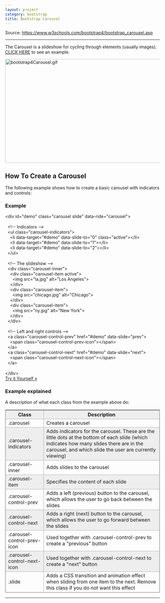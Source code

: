 ```yaml
---
layout: project
category: bootstrap
title: Bootstrap Carousel
---
```

<p>Source: <a href="https://www.w3schools.com/bootstrap4/bootstrap_carousel.asp">https://www.w3schools.com/bootstrap4/bootstrap_carousel.asp</a></p>
<hr>
<p>The Carousel is a slideshow for cycling through elements (usually images). <a href="https://www.w3schools.com/bootstrap4/bootstrap_carousel.asp">CLICK HERE</a> to see an example.</p>
<p><img src="/wd/bootstrap/images/bootstrap4Carousel.gif" alt="bootstrap4Carousel.gif" width="600" height="338"></p>
<h2>How To Create a Carousel</h2>
<p>The following example shows how to create a basic carousel with indicators and controls:</p>
<div class="w3-example">
<h3>Example</h3>
<div class="w3-code notranslate htmlHigh">
<span class="tagnamecolor"><span class="tagcolor">&lt;</span>div<span class="attributecolor"><span> </span>id<span class="attributevaluecolor">="demo"</span><span> </span>class<span class="attributevaluecolor">="carousel slide"</span><span> </span>data-ride<span class="attributevaluecolor">="carousel"</span></span><span class="tagcolor">&gt;</span></span><br><br> <span> </span><span class="commentcolor">&lt;!-- Indicators --&gt;</span><br> <span> </span><span class="tagnamecolor"><span class="tagcolor">&lt;</span>ul<span class="attributecolor"><span> </span>class<span class="attributevaluecolor">="carousel-indicators"</span></span><span class="tagcolor">&gt;</span></span><br>   <span> </span><span class="tagnamecolor"><span class="tagcolor">&lt;</span>li<span class="attributecolor"><span> </span>data-target<span class="attributevaluecolor">="#demo"</span><span> </span>data-slide-to<span class="attributevaluecolor">="0"</span><span> </span>class<span class="attributevaluecolor">="active"</span></span><span class="tagcolor">&gt;</span></span><span class="tagnamecolor"><span class="tagcolor">&lt;</span>/li<span class="tagcolor">&gt;</span></span><br>   <span> </span><span class="tagnamecolor"><span class="tagcolor">&lt;</span>li<span class="attributecolor"><span> </span>data-target<span class="attributevaluecolor">="#demo"</span><span> </span>data-slide-to<span class="attributevaluecolor">="1"</span></span><span class="tagcolor">&gt;</span></span><span class="tagnamecolor"><span class="tagcolor">&lt;</span>/li<span class="tagcolor">&gt;</span></span><br>   <span> </span><span class="tagnamecolor"><span class="tagcolor">&lt;</span>li<span class="attributecolor"><span> </span>data-target<span class="attributevaluecolor">="#demo"</span><span> </span>data-slide-to<span class="attributevaluecolor">="2"</span></span><span class="tagcolor">&gt;</span></span><span class="tagnamecolor"><span class="tagcolor">&lt;</span>/li<span class="tagcolor">&gt;</span></span><br> <span> </span><span class="tagnamecolor"><span class="tagcolor">&lt;</span>/ul<span class="tagcolor">&gt;</span></span><br><br> <span> </span><span class="commentcolor">&lt;!-- The slideshow --&gt;</span><br> <span> </span><span class="tagnamecolor"><span class="tagcolor">&lt;</span>div<span class="attributecolor"><span> </span>class<span class="attributevaluecolor">="carousel-inner"</span></span><span class="tagcolor">&gt;</span></span><br>   <span> </span><span class="tagnamecolor"><span class="tagcolor">&lt;</span>div<span class="attributecolor"><span> </span>class<span class="attributevaluecolor">="carousel-item active"</span></span><span class="tagcolor">&gt;</span></span><br>     <span> </span><span class="tagnamecolor"><span class="tagcolor">&lt;</span>img<span class="attributecolor"><span> </span>src<span class="attributevaluecolor">="la.jpg"</span><span> </span>alt<span class="attributevaluecolor">="Los Angeles"</span></span><span class="tagcolor">&gt;</span></span><br>   <span> </span><span class="tagnamecolor"><span class="tagcolor">&lt;</span>/div<span class="tagcolor">&gt;</span></span><br>   <span> </span><span class="tagnamecolor"><span class="tagcolor">&lt;</span>div<span class="attributecolor"><span> </span>class<span class="attributevaluecolor">="carousel-item"</span></span><span class="tagcolor">&gt;</span></span><br>     <span> </span><span class="tagnamecolor"><span class="tagcolor">&lt;</span>img<span class="attributecolor"><span> </span>src<span class="attributevaluecolor">="chicago.jpg"</span><span> </span>alt<span class="attributevaluecolor">="Chicago"</span></span><span class="tagcolor">&gt;</span></span><br>   <span> </span><span class="tagnamecolor"><span class="tagcolor">&lt;</span>/div<span class="tagcolor">&gt;</span></span><br>   <span> </span><span class="tagnamecolor"><span class="tagcolor">&lt;</span>div<span class="attributecolor"><span> </span>class<span class="attributevaluecolor">="carousel-item"</span></span><span class="tagcolor">&gt;</span></span><br>     <span> </span><span class="tagnamecolor"><span class="tagcolor">&lt;</span>img<span class="attributecolor"><span> </span>src<span class="attributevaluecolor">="ny.jpg"</span><span> </span>alt<span class="attributevaluecolor">="New York"</span></span><span class="tagcolor">&gt;</span></span><br>   <span> </span><span class="tagnamecolor"><span class="tagcolor">&lt;</span>/div<span class="tagcolor">&gt;</span></span><br> <span> </span><span class="tagnamecolor"><span class="tagcolor">&lt;</span>/div<span class="tagcolor">&gt;</span></span><br><br> <span> </span><span class="commentcolor">&lt;!-- Left and right controls --&gt;</span><br> <span> </span><span class="tagnamecolor"><span class="tagcolor">&lt;</span>a<span class="attributecolor"><span> </span>class<span class="attributevaluecolor">="carousel-control-prev"</span><span> </span>href<span class="attributevaluecolor">="#demo"</span><span> </span>data-slide<span class="attributevaluecolor">="prev"</span></span><span class="tagcolor">&gt;</span></span><br>   <span> </span><span class="tagnamecolor"><span class="tagcolor">&lt;</span>span<span class="attributecolor"><span> </span>class<span class="attributevaluecolor">="carousel-control-prev-icon"</span></span><span class="tagcolor">&gt;</span></span><span class="tagnamecolor"><span class="tagcolor">&lt;</span>/span<span class="tagcolor">&gt;</span></span><br> <span> </span><span class="tagnamecolor"><span class="tagcolor">&lt;</span>/a<span class="tagcolor">&gt;</span></span><br> <span> </span><span class="tagnamecolor"><span class="tagcolor">&lt;</span>a<span class="attributecolor"><span> </span>class<span class="attributevaluecolor">="carousel-control-next"</span><span> </span>href<span class="attributevaluecolor">="#demo"</span><span> </span>data-slide<span class="attributevaluecolor">="next"</span></span><span class="tagcolor">&gt;</span></span><br>   <span> </span><span class="tagnamecolor"><span class="tagcolor">&lt;</span>span<span class="attributecolor"><span> </span>class<span class="attributevaluecolor">="carousel-control-next-icon"</span></span><span class="tagcolor">&gt;</span></span><span class="tagnamecolor"><span class="tagcolor">&lt;</span>/span<span class="tagcolor">&gt;</span></span><br> <span> </span><span class="tagnamecolor"><span class="tagcolor">&lt;</span>/a<span class="tagcolor">&gt;</span></span><br><br><span class="tagnamecolor"><span class="tagcolor">&lt;</span>/div<span class="tagcolor">&gt;</span></span>
</div>
<a class="w3-btn w3-margin-bottom" href="https://www.w3schools.com/bootstrap4/tryit.asp?filename=trybs_carousel" >Try it Yourself »</a>
</div>
<h3>Example explained</h3>
<p>A description of what each class from the example above do:</p>
<table style="border-style: solid; border-color: #AAAAAA;" border="1px" cellspacing="0px" cellpadding="5px">
<tbody>
<tr style="border: 1px solid #AAAAAA; padding: 3px; background-color: #eee;">
<th>Class</th>
<th>Description</th>
</tr>
<tr style="border: 1px solid #AAAAAA; padding: 3px;">
<td>.carousel</td>
<td>Creates a carousel</td>
</tr>
<tr style="border: 1px solid #AAAAAA; padding: 3px; background-color: #eee;">
<td>.carousel-indicators</td>
<td>Adds indicators for the carousel. These are the little dots at the bottom of each slide (which indicates how many slides there are in the carousel, and which slide the user are currently viewing)</td>
</tr>
<tr style="border: 1px solid #AAAAAA; padding: 3px;">
<td>.carousel-inner</td>
<td>Adds slides to the carousel</td>
</tr>
<tr style="border: 1px solid #AAAAAA; padding: 3px; background-color: #eee;">
<td>.carousel-item</td>
<td>Specifies the content of each slide</td>
</tr>
<tr style="border: 1px solid #AAAAAA; padding: 3px;">
<td>.carousel-control-prev</td>
<td>Adds a left (previous) button to the carousel, which allows the user to go back between the slides</td>
</tr>
<tr style="border: 1px solid #AAAAAA; padding: 3px; background-color: #eee;">
<td>.carousel-control-next</td>
<td>Adds a right (next) button to the carousel, which allows the user to go forward between the slides</td>
</tr>
<tr style="border: 1px solid #AAAAAA; padding: 3px;">
<td>.carousel-control-prev-icon</td>
<td>Used together with .carousel-control-prev to create a "previous" button</td>
</tr>
<tr style="border: 1px solid #AAAAAA; padding: 3px; background-color: #eee;">
<td>.carousel-control-next-icon</td>
<td>Used together with .carousel-control-next to create a "next" button</td>
</tr>
<tr style="border: 1px solid #AAAAAA; padding: 3px;">
<td>.slide</td>
<td>Adds a CSS transition and animation effect when sliding from one item to the next. Remove this class if you do not want this effect</td>
</tr>
</tbody>
</table>
<hr>

